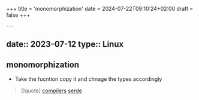 +++
title = 'monomorphization'
date = 2024-07-22T09:10:24+02:00
draft = false
+++

    ---
date:: 2023-07-12
type:: Linux
---
## monomorphization
- Take the fucntion copy it and chnage the types accordingly 

>[!quote] [compilers](/obisdian_ntoes/compilers.md) [serde](/libriairies/serde.md)